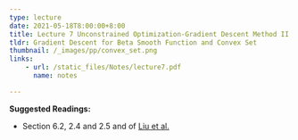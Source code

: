 ```yaml
---
type: lecture
date: 2021-05-18T8:00:00+8:00
title: Lecture 7 Unconstrained Optimization-Gradient Descent Method II 
tldr: Gradient Descent for Beta Smooth Function and Convex Set
thumbnail: /_images/pp/convex_set.png
links: 
    - url: /static_files/Notes/lecture7.pdf
      name: notes

---
```

**Suggested Readings:**

- Section 6.2, 2.4 and 2.5 and of [Liu et al.](http://bicmr.pku.edu.cn/~wenzw/optbook/opt1.pdf)


